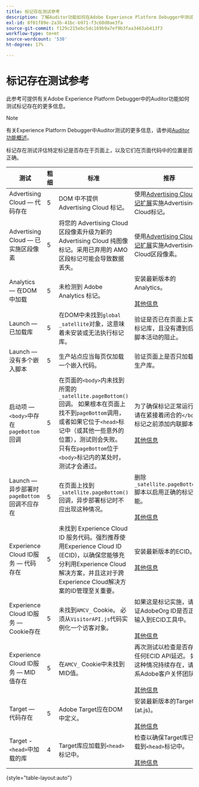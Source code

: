 ```yaml
---
title: 标记存在测试参考
description: 了解Auditor功能如何在Adobe Experience Platform Debugger中测试标记存在。
exl-id: 8f01f89e-2a3b-41bc-b971-f3c60d0ae3fa
source-git-commit: f129c215ebc5dc169b9a7ef9b3faa3463ab413f3
workflow-type: tm+mt
source-wordcount: '538'
ht-degree: 17%

---
```


# 标记存在测试参考

此参考可提供有关Adobe Experience Platform Debugger中的Auditor功能如何测试标记存在的更多信息。

>[!NOTE]
>
>有关Experience Platform Debugger中Auditor测试的更多信息，请参阅[Auditor功能概述](./overview.md)。

标记存在测试评估特定标记是否存在于页面上，以及它们在页面代码中的位置是否正确。

| 测试 | 粗细 | 标准 | 推荐 |
| --- | --- | --- | --- |
| Advertising Cloud — 代码存在 | 5 | DOM 中不提供 Advertising Cloud 标记。 | 使用[Advertising Cloud标记扩展](../../destinations/catalog/advertising/adobe-advertising-cloud.md)实施Advertising Cloud标记。 |
| Advertising Cloud — 已实施区段像素 | 5 | 将您的 Advertising Cloud 区段像素升级为新的 Advertising Cloud 纯图像标记。采用已弃用的 AMO 区段标记可能会导致数据丢失。 | 使用[Advertising Cloud标记扩展](../../destinations/catalog/advertising/adobe-advertising-cloud.md)实施Advertising Cloud区段像素。 |
| Analytics — 在DOM中加载 | 5 | 未检测到 Adobe Analytics 标记。 | 安装最新版本的Analytics。 <br><br>[其他信息](https://experienceleague.adobe.com/docs/analytics/implementation/home.html) |
| Launch — 已加载库 | 5 | 在DOM中未找到`global _satellite`对象，这意味着未安装或无法执行标记库。 | 验证是否已在页面上实施标记库，且没有遭到后续脚本活动的阻止。 |
| Launch — 没有多个嵌入脚本 | 5 | 生产站点应当每页仅加载一个嵌入代码。 | 验证页面上是否只加载了生产库。 |
| 启动项 — `<body>`中存在`pageBottom`回调 | 5 | 在页面的`<body>`内未找到所需的`_satellite.pageBottom()`回调。 如果根本在页面上找不到`pageBottom`调用，或者如果它位于`<head>`标记中（或其他一些意外的位置），测试则会失败。 只有在`pageBottom`位于`<body>`标记内的某处时，测试才会通过。 | 为了确保标记正常运行，请在紧接着闭合的`</body>`标记之前添加内联脚本。<br><br>[其他信息](../../tags/ui/client-side/asynchronous-deployment.md) |
| Launch — 异步部署时`pageBottom`回调不应存在 | 5 | 在页面上找到`_satellite.pageBottom()`回调，异步部署标记时不应出现这种情况。 | 删除`_satellite.pageBottom()`脚本以启用正确的标记功能。 <br><br>[其他信息](../../tags/ui/client-side/asynchronous-deployment.md) |
| Experience Cloud ID服务 — 代码存在 | 5 | 未找到 Experience Cloud ID 服务代码。强烈推荐使用Experience Cloud ID (ECID)，以确保您能够充分利用Experience Cloud解决方案，并且这对于跨Experience Cloud解决方案的ID管理至关重要。 | 安装最新版本的ECID。<br><br>[其他信息](https://experienceleague.adobe.com/docs/id-service/using/intro/overview.html?lang=zh-Hans) |
| Experience Cloud ID服务 — Cookie存在 | 5 | 未找到`AMCV_` Cookie。 必须从`VisitorAPI.js`代码实例化一个访客对象。 | 如果这是标记实施，请验证AdobeOrg ID是否正确输入到ECID工具中。 <br><br>[其他信息](https://experienceleague.adobe.com/docs/id-service/using/intro/cookies.html) |
| Experience Cloud ID服务 — MID值存在 | 5 | 在`AMCV_` Cookie中未找到MID值。 | 再次测试以检查是否存在任何ECID API延迟。 如果这种情况持续存在，请联系Adobe客户关怀团队。 <br><br>[其他信息](https://experienceleague.adobe.com/docs/id-service/using/intro/cookies.html) |
| Target — 代码存在 | 5 | Adobe Target应在DOM中定义。 | 安装最新版本的Target (at.js)。 <br><br>[其他信息](https://experienceleague.adobe.com/docs/target/using/implement-target/implementing-target.html) |
| Target - `<head>`中加载的库 | 4 | Target库应加载到`<head>`标记中。 | 检查以确保Target库已加载到`<head>`标记中。 <br><br>[其他信息](https://experienceleague.adobe.com/docs/target/using/implement-target/implementing-target.html) |

{style="table-layout:auto"}

